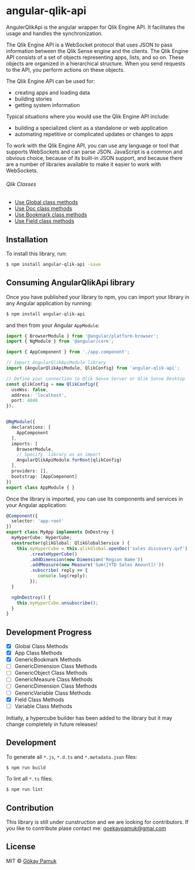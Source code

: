 # angular-qlik-api

AngulerQlikApi is the angular wrapper for Qlik Engine API. It facilitates the usage and handles the synchronization.


The Qlik Engine API is a WebSocket protocol that uses JSON to pass information between the Qlik Sense engine and the clients. The Qlik Engine API consists of a set of objects representing apps, lists, and so on. These objects are organized in a hierarchical structure. When you send requests to the API, you perform actions on these objects.

The Qlik Engine API can be used for:

- creating apps and loading data
- building stories
- getting system information

Typical situations where you would use the Qlik Engine API include:

- building a specialized client as a standalone or web application
- automating repetitive or complicated updates or changes to apps

To work with the Qlik Engine API, you can use any language or tool that supports WebSockets and can parse JSON. JavaScript is a common and obvious choice, because of its built-in JSON support, and because there are a number of libraries available to make it easier to work with WebSockets.

###### Qlik Classes
- [Use Global class methods](https://github.com/goekaypamuk/angular-qlik-api/blob/pag-develop/docs/Global.md)
- [Use Doc class methods](https://github.com/goekaypamuk/angular-qlik-api/blob/pag-develop/docs/Doc.md)
- [Use Bookmark class methods](https://github.com/goekaypamuk/angular-qlik-api/blob/pag-develop/docs/Bookmark.md)
- [Use Field class methods](https://github.com/goekaypamuk/angular-qlik-api/blob/pag-develop/docs/Field.md)

## Installation

To install this library, run:

```bash
$ npm install angular-qlik-api -save
```

## Consuming AngularQlikApi library

Once you have published your library to npm, you can import your library in any Angular application by running:

```bash
$ npm install angular-qlik-api
```

and then from your Angular `AppModule`:

```typescript
import { BrowserModule } from '@angular/platform-browser';
import { NgModule } from '@angular/core';

import { AppComponent } from './app.component';

// Import AngularQlikApiModule library
import {AngularQlikApiModule, QlikConfig} from 'angular-qlik-api';

// Define your connection to Qlik Sense Server or Qlik Sense Desktop
const qlikConfig = new QlikConfig({
  useWss: false,
  address: 'localhost',
  port: 4848
});


@NgModule({
  declarations: [
    AppComponent
  ],
  imports: [
    BrowserModule,
    // Specify  library as an import
    AngularQlikApiModule.forRoot(qlikConfig)
  ],
  providers: [],
  bootstrap: [AppComponent]
})
export class AppModule { }
```

Once the library is imported, you can use its components and services in your Angular application:

```typescript
@Component({
  selector: 'app-root'
})
export class MyApp implements OnDestroy {
  myHyperCube: HyperCube;
  constructor(qlikGlobal: QlikGlobalService ) {
    this.myHyperCube = this.qlikGlobal.openDoc('sales discovery.qvf')
         .createHyperCube()
         .addDimension(new Dimension('Region Name'))
         .addMeasure(new Measure('Sum([YTD Sales Amount])'))
         .subscribe( reply => {
            console.log(reply);
         });
  }

  ngOnDestroy() {
    this.myHyperCube.unsubscribe();
  }
}
```

## Development Progress

- [x] Global Class Methods
- [x] App Class Methods
- [x] GenericBookmark Methods
- [ ] GenericDimension Class Methods
- [ ] GenericObject Class Methods
- [ ] GenericMeasure Class Methods
- [ ] GenericDimension Class Methods
- [ ] GenericVariable Class Methods
- [x] Field Class Methods
- [ ] Variable Class Methods

Initially, a hypercube builder has been added to the library but it may change completely in future releases!

## Development

To generate all `*.js`, `*.d.ts` and `*.metadata.json` files:

```bash
$ npm run build
```

To lint all `*.ts` files:

```bash
$ npm run lint
```
## Contribution
This library is still under cunstruction and we are looking for contributors. 
If you like to contribute plase contact me: goekaypamuk@gmai.com

## License

MIT © [Gökay Pamuk](mailto:goekaypamuk@gmail.com)
